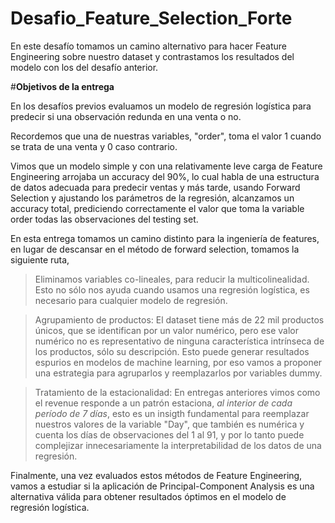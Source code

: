 # Desafio_Feature_Selection_Forte
En este desafío tomamos un camino alternativo para hacer Feature Engineering sobre nuestro dataset y contrastamos los resultados del modelo con los del desafío anterior. 

#**Objetivos de la entrega**

En los desafíos previos evaluamos un modelo de regresión logística para predecir si una observación redunda en una venta o no.

Recordemos que una de nuestras variables, "order", toma el valor 1 cuando se trata de una venta y 0 caso contrario.

Vimos que un modelo simple y con una relativamente leve carga de Feature Engineering arrojaba un accuracy del 90%, lo cual habla de una estructura de datos adecuada para predecir ventas y más tarde, usando Forward Selection y ajustando los parámetros de la regresión, alcanzamos un accuracy total, prediciendo correctamente el valor que toma la variable order todas las observaciones del testing set.

En esta entrega tomamos un camino distinto para la ingeniería de features, en lugar de descansar en el método de forward selection, tomamos la siguiente ruta,

> Eliminamos variables co-lineales, para reducir la multicolinealidad. Esto no sólo nos ayuda cuando usamos una regresión logística, es necesario para cualquier modelo de regresión.

> Agrupamiento de productos: El dataset tiene más de 22 mil productos únicos, que se identifican por un valor numérico, pero ese valor numérico no es representativo de ninguna característica intrínseca de los productos, sólo su descripción. Esto puede generar resultados espurios en modelos de machine learning, por eso vamos a proponer una estrategia para agruparlos y reemplazarlos por variables dummy.

> Tratamiento de la estacionalidad: En entregas anteriores vimos como el revenue responde a un patrón estaciona, *al interior de cada período de 7 días*, esto es un insigth fundamental para reemplazar nuestros valores de la variable "Day", que también es numérica y cuenta los días de observaciones del 1 al 91, y por lo tanto puede complejizar innecesariamente la interpretabilidad de los datos de una regresión.

Finalmente, una vez evaluados estos métodos de Feature Engineering, vamos a estudiar si la aplicación de Principal-Component Analysis es una alternativa válida para obtener resultados óptimos en el modelo de regresión logística.
